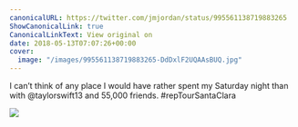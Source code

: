 ```yaml
---
canonicalURL: https://twitter.com/jmjordan/status/995561138719883265
ShowCanonicalLink: true
CanonicalLinkText: View original on
date: 2018-05-13T07:07:26+00:00
cover:
  image: "/images/995561138719883265-DdDxlF2UQAAsBUQ.jpg"
---
```

I can’t think of any place I would have rather spent my Saturday night than with @taylorswift13 and 55,000 friends. #repTourSantaClara

![](/images/995561138719883265-DdDxlF2UQAAsBUQ.jpg)